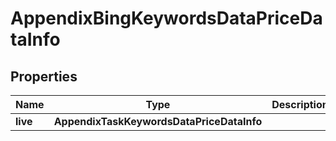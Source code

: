 # AppendixBingKeywordsDataPriceDataInfo

## Properties

| Name | Type | Description | Notes |
|------------ | ------------- | ------------- | -------------|
**live** | **AppendixTaskKeywordsDataPriceDataInfo** |  |[optional]|